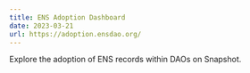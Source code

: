 ```yaml
---
title: ENS Adoption Dashboard
date: 2023-03-21
url: https://adoption.ensdao.org/
---
```


Explore the adoption of ENS records within DAOs on Snapshot.
